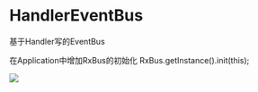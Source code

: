 # HandlerEventBus
基于Handler写的EventBus

在Application中增加RxBus的初始化
  RxBus.getInstance().init(this);


[![](https://jitpack.io/v/yinianjianhuakai/HandlerEventBus.svg)](https://jitpack.io/#yinianjianhuakai/HandlerEventBus)